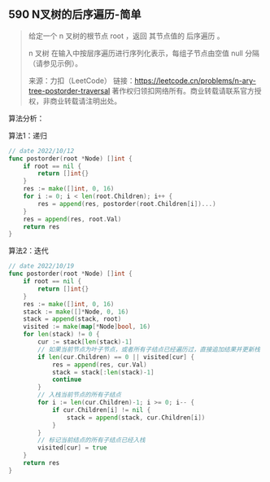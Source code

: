 ## 590 N叉树的后序遍历-简单

> 给定一个 n 叉树的根节点 root ，返回 其节点值的 后序遍历 。
>
> n 叉树 在输入中按层序遍历进行序列化表示，每组子节点由空值 null 分隔（请参见示例）。
>
> 来源：力扣（LeetCode）
> 链接：https://leetcode.cn/problems/n-ary-tree-postorder-traversal
> 著作权归领扣网络所有。商业转载请联系官方授权，非商业转载请注明出处。



算法分析：

算法1：递归

```go
// date 2022/10/12
func postorder(root *Node) []int {
    if root == nil {
        return []int{}
    }
    res := make([]int, 0, 16)
    for i := 0; i < len(root.Children); i++ {
        res = append(res, postorder(root.Children[i])...)
    }
    res = append(res, root.Val)
    return res
}
```



算法2：迭代

```go
// date 2022/10/19
func postorder(root *Node) []int {
    if root == nil {
        return []int{}
    }
    res := make([]int, 0, 16)
    stack := make([]*Node, 0, 16)
    stack = append(stack, root)
    visited := make(map[*Node]bool, 16)
    for len(stack) != 0 {
        cur := stack[len(stack)-1]
        // 如果当前节点为叶子节点，或者所有子结点已经遍历过，直接追加结果并更新栈
        if len(cur.Children) == 0 || visited[cur] {
            res = append(res, cur.Val)
            stack = stack[:len(stack)-1]
            continue
        }
        // 入栈当前节点的所有子结点
        for i := len(cur.Children)-1; i >= 0; i-- {
            if cur.Children[i] != nil {
                stack = append(stack, cur.Children[i])
            }
        }
        // 标记当前结点的所有子结点已经入栈
        visited[cur] = true
    }
    return res
}
```

